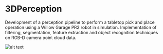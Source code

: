 # 3DPerception

Development of a perception pipeline to perform a tabletop pick and place operation using a Willow Garage PR2 robot in simulation. Implementation of filtering, segmentation, feature extraction and object recognition techniques on RGB-D camera point cloud data.

![alt text](https://gihub.com/Mohit11/3DPerception/Scene_3_Detection.gif)
